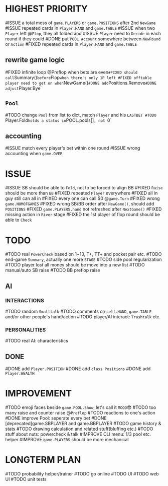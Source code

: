 # HIGHEST PRIORITY

#ISSUE a total mess of `game.PLAYERS` or `game.POSITIONS` after 2nd `NewGame`
#ISSUE repeated cards in `Player.HAND` and `game.TABLE`
#ISSUE when two `Player` left @`Flop`, they all folded and 
#ISSUE `Player` need to `Decide` in each round if they could
#DONE put `POOL.Account` somewhere between `NewRound` or `Action`
#FIXED repeated cards in `Player.HAND` and `game.TABLE`

## rewrite game logic

#FIXED infinite loop @Preflop when bets are even`
#FIXED should call `Summary()` before `Flop` when there's only 1P left
#FIXED offtable player need to get on when `NewGame()`
#DONE add `Positions.Remove`
#DONE adjust `Player.Bye`

## `Pool`
#TODO change `Pool` from list to dict, match `Player` and his `LASTBET
#TODO `Player.Fold` holds a status in `POOL.pools[]`, not `0`

## accounting
#ISSUE match every player's bet within one round
#ISSUE wrong accounting when `game.OVER`

# ISSUE
#ISSUE SB should be able to `Fold`, not to be forced to align BB
#FIXED `Raise` should be more than `BB`
#FIXED repeated `Player` everywhere
#FIXED all in guy still can all in
#FIXED every one can call $0 @`game.Turn`
#FIXED wrong `game.NUMOFGAMES`
#FIXED wrong SB/BB order after `NewGame()`, should add `POSITIONS`
#FIXED `game.PLAYERS.hand` not refreshed after `NextGame()`
#FIXED missing action in `River` stage
#FIXED the 1st player of flop round should be able to `Check`

# TODO
#TODO real `PowerCheck` based on 1~13, T+, TT+ and pocket pair etc.
#TODO end-game `Summary`, actually one more `STAGE`
#TODO side pool regularization
#TODO player lost all money should be move into a new list
#TODO manual/auto SB raise
#TODO BB preflop raise

## AI
### INTERACTIONS
#TODO random `Smalltalk`
#TODO comments on `self.HAND`, `game.TABLE` and/or other people's hand/action
#TODO player/AI interact: `Trashtalk` etc.

### PERSONALITIES
#TODO real AI: characteristics

## DONE
#DONE add `Player.POSITION`
#DONE add `class Positions`
#DONE add `Player.WEALTH`

# IMPROVEMENT

#TODO emoji faces beside `game.POOL.Show`, let's call it `MOOD`😎
#TODO too many raise and counter raise @`Preflop`
#TODO reactions to one's action
#DONE improve Pool: seperate every bet
#DONE [deprecated]game.SBPLAYER and game.BBPLAYER
#TODO game history & stats
#TODO drawing calculation and related stuff(bluffing etc.)
#TODO stuff about nuts: powercheck & talk
#IMPROVE CLI menu: 1/3 pool etc. helper
#IMPROVE `game.PLAYERS` should be more mechanical

# LONGTERM PLAN
#TODO probability helper/trainer
#TODO go online
#TODO UI
#TODO web UI
#TODO unit tests